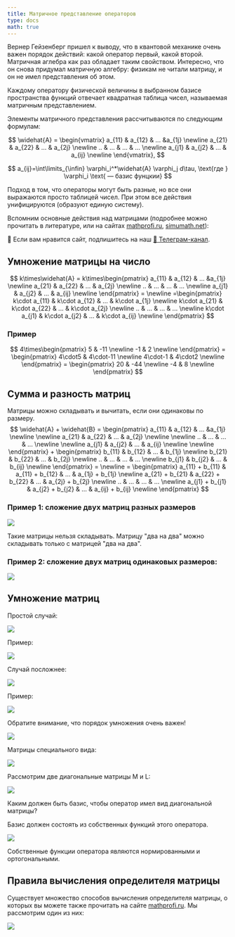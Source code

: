 ```yaml
---
title: Матричное представление операторов
type: docs
math: true
---
```


Вернер Гейзенберг пришел к выводу, что в квантовой механике очень важен порядок действий: какой оператор первый, какой второй. Матричная аглебра как раз обладает таким свойством. Интересно, что он снова придумал матричную алгебру: физикам не читали матрицу, и он не имел представления об этом.

Каждому оператору физической величины в выбранном базисе пространства функций отвечает квадратная таблица чисел, называемая матричным представлением.

Элементы матричного представления рассчитываются по следующим формулам:

$$ 
\widehat{A} = \begin{vmatrix}
a_{11} & a_{12} & ... &a_{1j} \newline
a_{21} & a_{22} & ... & a_{2j} \newline
.. & ... & ... & ... \newline
a_{j1} & a_{j2} & ... & a_{ij} \newline
\end{vmatrix},
$$

$$
a_{ij}=\int\limits_{\infin} \varphi_i^*\widehat{A} \varphi_j d\tau, \text{где } \varphi_i \text{ — базис фунцкии}
$$

Подход в том, что операторы могут быть разные, но все они выражаются просто таблицей чисел. При этом все действия унифицируются (образуют единую систему).

Вспомним основные действия над матрицами (подробнее можно прочитать в литературе, или на сайтах [mathprofi.ru](http://www.mathprofi.ru/deistviya_s_matricami.html), [simumath.net](http://www.simumath.net/library/book.html?code=Matr_Alg_introduction)):


<div class="pagination-nav__link">🙏 Если вам нравится сайт, подпишитесь на наш <a href="https://t.me/+JfpTv9CJlwQ0MThi">🔗 Телеграм-канал</a>.</div>

## Умножение матрицы на число

$$ 
k\times\widehat{A} = k\times\begin{pmatrix}
a_{11} & a_{12} & ... &a_{1j} \newline
a_{21} & a_{22} & ... & a_{2j} \newline
.. & ... & ... & ... \newline
a_{j1} & a_{j2} & ... & a_{ij} \newline
\end{pmatrix} =  \newline
=\begin{pmatrix}
k\cdot a_{11} & k\cdot a_{12} & ... & k\cdot a_{1j} \newline
k\cdot a_{21} & k\cdot  a_{22} & ... & k\cdot a_{2j} \newline
.. & ... & ... & ... \newline
k\cdot a_{j1} & k\cdot a_{j2} & ... & k\cdot a_{ij} \newline
\end{pmatrix} 
$$

### Пример

$$ 
4\times\begin{pmatrix}
5 & -11 \newline
-1 & 2  \newline
\end{pmatrix} = \begin{pmatrix}
4\cdot5 & 4\cdot-11 \newline
4\cdot-1 & 4\cdot2  \newline
\end{pmatrix} = \begin{pmatrix}
20 & -44  \newline
-4 & 8  \newline
\end{pmatrix} 
$$



## Сумма и разность матриц

Матрицы можно складывать и вычитать, если они одинаковы по размеру.
$$
\widehat{A} + \widehat{B} = \begin{pmatrix}
a_{11} & a_{12} & ... &a_{1j} \newline \newline
a_{21} & a_{22} & ... & a_{2j} \newline \newline
.. & ... & ... & ... \newline \newline
a_{j1} & a_{j2} & ... & a_{ij} \newline \newline
\end{pmatrix} + \begin{pmatrix}
b_{11} & b_{12} & ... & b_{1j}  \newline
b_{21} & b_{22} & ... & b_{2j}  \newline
.. & ... & ... & ... \newline
b_{j1} & b_{j2} & ... & b_{ij}  \newline
\end{pmatrix} =  \newline 
= \begin{pmatrix}
a_{11} + b_{11} & a_{11} + b_{12} & ... & a_{1j} + b_{1j} \newline
a_{21} + b_{21} & a_{22} + b_{22} & ... & a_{2j} + b_{2j} \newline
.. & ... & ... & ... \newline
a_{j1} + b_{j1} & a_{j2} + b_{j2} & ... & a_{ij} + b_{ij} \newline
\end{pmatrix}
$$

### Пример 1: сложение двух матриц разных размеров

![](images/matrichnoe-predstavlenie-operatorov/matrica_clip_image001_0005.png)

Такие матрицы нельзя складывать. Матрицу "два на два" можно складывать только с матрицей "два на два".

### Пример 2: cложение двух матриц одинаковых размеров:

![](images/matrichnoe-predstavlenie-operatorov/matrica_clip_image001_0006.png)

## Умножение матриц

Простой случай:

![](images/matrichnoe-predstavlenie-operatorov/matrica_clip_image001_0007.png)

Пример:

![](images/matrichnoe-predstavlenie-operatorov/matrica_clip_image001_0009.png)

Случай посложнее:

![](images/matrichnoe-predstavlenie-operatorov/matrica_clip_image001_0010.png)

Пример:

![](images/matrichnoe-predstavlenie-operatorov/matrica_clip_image001_0012.png)

Обратите внимание, что порядок умножения очень важен!

![](images/matrichnoe-predstavlenie-operatorov/matrica_clip_image001_0015.png)

Матрицы специального вида:

![](images/matrichnoe-predstavlenie-operatorov/matrica_clip_image001_0016.png)

Рассмотрим две диагональные матрицы M и L:

![](images/matrichnoe-predstavlenie-operatorov/matrica_clip_image001_0017.png)

Каким должен быть базис, чтобы оператор имел вид диагональной матрицы?

Базис должен состоять из собственных функций этого оператора.

![](images/matrichnoe-predstavlenie-operatorov/matrica_clip_image001_0019.png)

Собственные функции оператора являются нормированными и ортогональными.

## Правила вычисления определителя матрицы

Существует множество способов вычисления определителя матрицы, о которых вы можете также прочитать на сайте [mathprofi.ru](http://www.mathprofi.ru/kak_vychislit_opredelitel.html). Мы рассмотрим один из них:

![](images/matrichnoe-predstavlenie-operatorov/matrica_clip_image001_0021.png)

